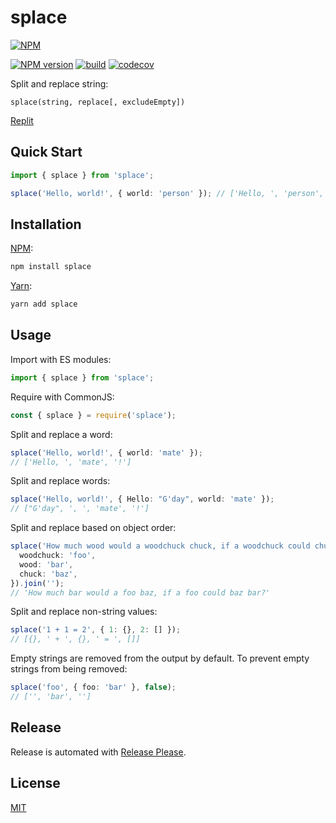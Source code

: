 # splace

[![NPM](https://nodei.co/npm/splace.png)](https://nodei.co/npm/splace/)

[![NPM version](https://img.shields.io/npm/v/splace.svg)](https://www.npmjs.com/package/splace)
[![build](https://github.com/remarkablemark/splace/actions/workflows/build.yml/badge.svg)](https://github.com/remarkablemark/splace/actions/workflows/build.yml)
[![codecov](https://codecov.io/gh/remarkablemark/splace/branch/master/graph/badge.svg?token=3G1H3T9BPT)](https://codecov.io/gh/remarkablemark/splace)

Split and replace string:

```
splace(string, replace[, excludeEmpty])
```

[Replit](https://replit.com/@remarkablemark/splace)

## Quick Start

```ts
import { splace } from 'splace';

splace('Hello, world!', { world: 'person' }); // ['Hello, ', 'person', '!']
```

## Installation

[NPM](https://www.npmjs.com/package/splace):

```sh
npm install splace
```

[Yarn](https://yarnpkg.com/package/splace):

```sh
yarn add splace
```

## Usage

Import with ES modules:

```ts
import { splace } from 'splace';
```

Require with CommonJS:

```ts
const { splace } = require('splace');
```

Split and replace a word:

```ts
splace('Hello, world!', { world: 'mate' });
// ['Hello, ', 'mate', '!']
```

Split and replace words:

```ts
splace('Hello, world!', { Hello: "G'day", world: 'mate' });
// ["G'day", ', ', 'mate', '!']
```

Split and replace based on object order:

```ts
splace('How much wood would a woodchuck chuck, if a woodchuck could chuck wood?', {
  woodchuck: 'foo',
  wood: 'bar',
  chuck: 'baz',
}).join('');
// 'How much bar would a foo baz, if a foo could baz bar?'
```

Split and replace non-string values:

```ts
splace('1 + 1 = 2', { 1: {}, 2: [] });
// [{}, ' + ', {}, ' = ', []]
```

Empty strings are removed from the output by default. To prevent empty strings from being removed:

```ts
splace('foo', { foo: 'bar' }, false);
// ['', 'bar', '']
```

## Release

Release is automated with [Release Please](https://github.com/googleapis/release-please).

## License

[MIT](https://github.com/remarkablemark/splace/blob/master/LICENSE)
